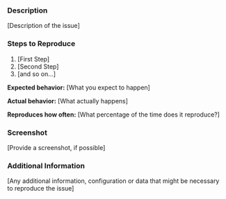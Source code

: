 <!--
  Want to request a feature and not report an issue?
  
  Use this template instead: https://github.com/surfbirdapp/surfbird/blob/master/.github/FEATURE_TEMPLATE.md
-->

### Description

[Description of the issue]

### Steps to Reproduce

1. [First Step]
2. [Second Step]
3. [and so on...]

**Expected behavior:** [What you expect to happen]

**Actual behavior:** [What actually happens]

**Reproduces how often:** [What percentage of the time does it reproduce?]

### Screenshot

[Provide a screenshot, if possible]

### Additional Information

[Any additional information, configuration or data that might be necessary to reproduce the issue]
<!-- Love surfbird? Please consider supporting our collective:
👉  https://opencollective.com/surfbird/donate -->